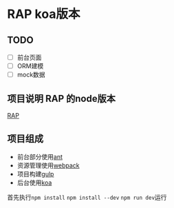 # RAP koa版本

## TODO
- [ ] 前台页面
- [ ] ORM建模
- [ ] mock数据

## 项目说明 RAP 的node版本
[RAP](https://github.com/thx/RAP)

## 项目组成
- 前台部分使用[ant](http://ant.design/)
- 资源管理使用[webpack](http://webpack.github.io/)
- 项目构建[gulp](https://github.com/gulpjs/gulp)
- 后台使用[koa](http://koajs.cn/)

首先执行`npm install`
`npm install --dev`
`npm run dev`运行
